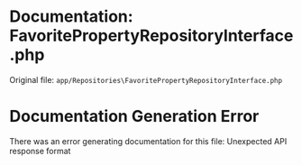 # Documentation: FavoritePropertyRepositoryInterface.php

Original file: `app/Repositories\FavoritePropertyRepositoryInterface.php`

# Documentation Generation Error

There was an error generating documentation for this file: Unexpected API response format